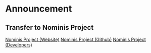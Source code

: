 # Announcement


## Transfer to Nominis Project

[Nominis Project (Website)](https://nominisproject.github.io/)
[Nominis Project (Github)](https://github.com/NominisProject)
[Nominis Project (Developers)](https://github.com/EthereumNominis)








